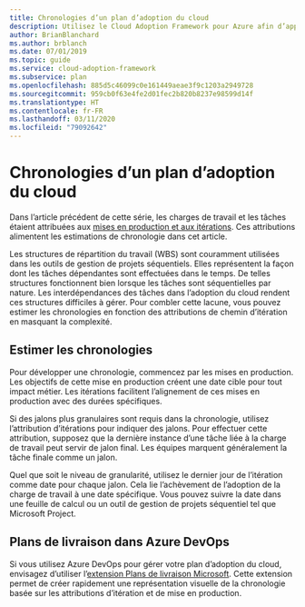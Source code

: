 ```yaml
---
title: Chronologies d’un plan d’adoption du cloud
description: Utilisez le Cloud Adoption Framework pour Azure afin d’apprendre à évaluer les chronologies en fonction de votre plan d’adoption du cloud.
author: BrianBlanchard
ms.author: brblanch
ms.date: 07/01/2019
ms.topic: guide
ms.service: cloud-adoption-framework
ms.subservice: plan
ms.openlocfilehash: 885d5c46099c0e161449aeae3f9c1203a2949728
ms.sourcegitcommit: 959cb0f63e4fe2d01fec2b820b8237e98599d14f
ms.translationtype: HT
ms.contentlocale: fr-FR
ms.lasthandoff: 03/11/2020
ms.locfileid: "79092642"
---
```

# <a name="timelines-in-a-cloud-adoption-plan"></a>Chronologies d’un plan d’adoption du cloud

Dans l’article précédent de cette série, les charges de travail et les tâches étaient attribuées aux [mises en production et aux itérations](./iteration-paths.md). Ces attributions alimentent les estimations de chronologie dans cet article.

Les structures de répartition du travail (WBS) sont couramment utilisées dans les outils de gestion de projets séquentiels. Elles représentent la façon dont les tâches dépendantes sont effectuées dans le temps. De telles structures fonctionnent bien lorsque les tâches sont séquentielles par nature. Les interdépendances des tâches dans l’adoption du cloud rendent ces structures difficiles à gérer. Pour combler cette lacune, vous pouvez estimer les chronologies en fonction des attributions de chemin d’itération en masquant la complexité.

## <a name="estimate-timelines"></a>Estimer les chronologies

Pour développer une chronologie, commencez par les mises en production. Les objectifs de cette mise en production créent une date cible pour tout impact métier. Les itérations facilitent l’alignement de ces mises en production avec des durées spécifiques.

Si des jalons plus granulaires sont requis dans la chronologie, utilisez l’attribution d’itérations pour indiquer des jalons. Pour effectuer cette attribution, supposez que la dernière instance d’une tâche liée à la charge de travail peut servir de jalon final. Les équipes marquent généralement la tâche finale comme un jalon.

Quel que soit le niveau de granularité, utilisez le dernier jour de l’itération comme date pour chaque jalon. Cela lie l’achèvement de l’adoption de la charge de travail à une date spécifique. Vous pouvez suivre la date dans une feuille de calcul ou un outil de gestion de projets séquentiel tel que Microsoft Project.

## <a name="delivery-plans-in-azure-devops"></a>Plans de livraison dans Azure DevOps

Si vous utilisez Azure DevOps pour gérer votre plan d’adoption du cloud, envisagez d’utiliser l’[extension Plans de livraison Microsoft](https://marketplace.visualstudio.com/items?itemName=ms.vss-plans). Cette extension permet de créer rapidement une représentation visuelle de la chronologie basée sur les attributions d’itération et de mise en production.
